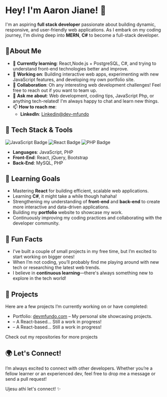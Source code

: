 # Hey! I'm **Aaron Jiane**! 🚀
I'm an aspiring **full stack developer** passionate about building dynamic, responsive, and user-friendly web applications. As I embark on my coding journey, I'm diving deep into **MERN**, **C#** to become a full-stack developer.  

## 🚀About Me  
- 🌱 **Currently learning**: React,Node.js + PostgreSQL, C#, and trying to understand front-end technologies better and improve.
- 🔭 **Working on**: Building interactive web apps, experimenting with new JavaScript features, and developing my own portfolio site.
- 👯 **Collaboration**: Oh any interesting web development challenges! Feel free to reach out if you want to team up.
- 💬 **Ask me about**: Web development, coding tips, JavaScript Php, or anything tech-related! I'm always happy to chat and learn new things.
- 📫 **How to reach me**:  
  - **LinkedIn**: <a href="https://www.linkedin.com/in/aaron-jiane-350546225/" target="_blank">Linkedin@dev-mfundo</a>

## 🔧 Tech Stack & Tools

![JavaScript Badge](https://img.shields.io/badge/JavaScript-ES6-brightgreen?style=flat-square)
![React Badge](https://img.shields.io/badge/React-16.13-blue?style=flat-square)
![PHP Badge](https://img.shields.io/badge/PHP-8.0-blue?style=flat-square)

- **Languages**: JavaScript, PHP
- **Front-End**: React, jQuery, Bootstrap
- **Back-End**: MySQL, PHP

## 🌱 Learning Goals  
- Mastering **React** for building efficient, scalable web applications.
- Learning **C#**, it might take a while though hahaha!
- Strengthening my understanding of **front-end** and **back-end** to create more interactive and data-driven applications.
- Building my **portfolio** website to showcase my work.
- Continuously improving my coding practices and collaborating with the developer community.

## 🤖 Fun Facts  
- I’ve built a couple of small projects in my free time, but I’m excited to start working on bigger ones!
- When I’m not coding, you’ll probably find me playing around with new tech or researching the latest web trends.
- I believe in **continuous learning**—there's always something new to explore in the tech world!

## 📂 Projects  
Here are a few projects I’m currently working on or have completed:  
- Portfolio: <a href="https://dev-mfundo.github.io/personal-website/">devmfundo.com</a> – My personal site showcasing projects.
- **[](#)** – A React-based... Still a work in progress!
- **[](#)** – A React-based... Still a work in progress!

Check out my repositories for more projects

## 🌍 Let's Connect!  
I’m always excited to connect with other developers. Whether you’re a fellow learner or an experienced dev, feel free to drop me a message or send a pull request! 

Ujesu athi let's connect! ✨

